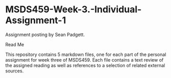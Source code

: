 # MSDS459-Week-3.-Individual-Assignment-1

Assignment posting by Sean Padgett.

Read Me

This repository contains 5 markdown files, one for each part of the personal assignment for week three of MSDS459.  Each file contains a text review of the assigned reading as well as references to a selection of related external sources.
